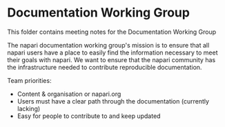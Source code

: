 # Documentation Working Group

This folder contains meeting notes for the Documentation Working Group


The napari documentation working group's mission is to ensure that all napari users have a place to easily find the information necessary to meet their goals with napari. We want to ensure that the napari community has the infrastructure needed to contribute reproducible documentation.

Team priorities:
- Content & organisation or napari.org
- Users must have a clear path through the documentation (currently lacking)
- Easy for people to contribute to and keep updated
